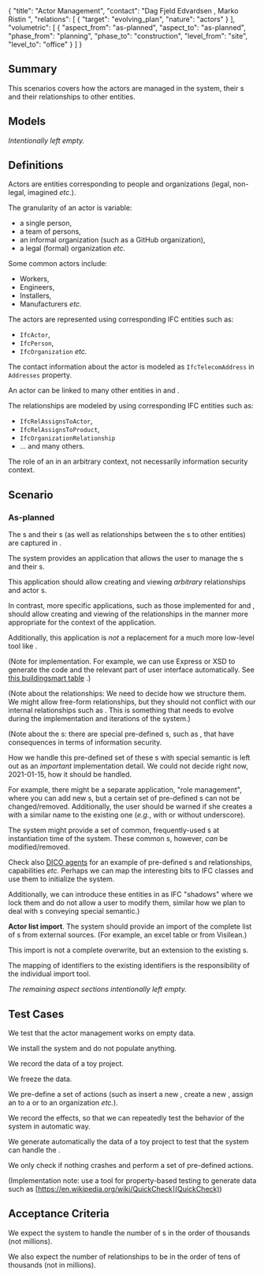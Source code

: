 <rasaeco-meta>
{
    "title": "Actor Management",
    "contact": "Dag Fjeld Edvardsen <dag.fjeld.edvardsen@catenda.no>, Marko Ristin <rist@zhaw.ch>",
    "relations": [
        { "target": "evolving_plan", "nature": "actors" }
    ],
    "volumetric": [
        {
            "aspect_from": "as-planned", "aspect_to": "as-planned",
            "phase_from": "planning", "phase_to": "construction",
            "level_from": "site", "level_to": "office"
        }
    ]
}
</rasaeco-meta>

## Summary

This scenarios covers how the actors are managed in the system, their <ref name="role" />s and 
their relationships to other entities.

## Models

*Intentionally left empty.*

## Definitions

<def name="actor">

Actors are entities corresponding to people and organizations (legal, non-legal, imagined *etc.*).

The granularity of an actor is variable:
* a single person,
* a team of persons,
* an informal organization (such as a GitHub organization),
* a legal (formal) organization *etc.*

Some common actors include:
* Workers,
* Engineers,
* Installers,
* Manufacturers *etc.*

The actors are represented using corresponding IFC entities such as:
* `IfcActor`,
* `IfcPerson`,
* `IfcOrganization` *etc.*

The contact information about the actor is modeled as `IfcTelecomAddress` in `Addresses` property.

</def>

<def name="relationship">

An actor can be linked to many other entities in <modelref name="evolving_plan#bim3d" /> and
<modelref name="evolving_plan#bim_extended" />.

The relationships are modeled by using corresponding IFC entities such as:
* `IfcRelAssignsToActor`,
* `IfcRelAssignsToProduct`,
* `IfcOrganizationRelationship`
* ... and many others.

</def>

<def name="role">

The role of an <ref name="actor" /> in an arbitrary context, not necessarily information security 
context.

</def>

## Scenario

### As-planned

The <ref name="actor" />s and their <ref name="relationship" />s 
(as well as relationships between the <ref name="actor" />s to other entities) are captured in 
<modelref name="evolving_plan#bim_extended" />.

The system provides an application that allows the user to manage the <ref name="actor" />s and
their <ref name="relationship" />s.

This application should allow creating and viewing *arbitrary* relationships and actor 
<name ref="role" />s.

In contrast, more specific applications, such as those implemented for 
<scenarioref name="risk_management" /> and <scenarioref name="truck_guidance" />, should allow 
creating and viewing of the relationships in the manner more appropriate for the context of the 
application.

Additionally, this application is *not* a replacement for a much more low-level tool like
<ref name="evolving_plan#explorer" />.

(Note for implementation. For example, we can use Express or XSD to generate the code and the 
relevant part of user interface automatically. See 
[this buildingsmart table](https://technical.buildingsmart.org/standards/ifc/ifc-schema-specifications/) 
.)

(Note about the relationships: We need to decide how we structure them. We might allow free-form
relationships, but they should not conflict with our internal relationships such as 
<ref name="risk_management#assignment" />. This is something that needs to evolve during the 
implementation and iterations of the system.)

(Note about the <ref name="role" />s: there are special pre-defined <ref name="role" />s, such as 
<ref name="risk_management#preventive_resource" />, that have consequences in terms of information 
security.

How we handle this pre-defined set of these <ref name="role" />s with special semantic is left out as an 
*important* implementation detail. We could not decide right now, 2021-01-15, how it should be
 handled.
 
For example, there might be a separate application, "role management", where you can add new 
<ref name="role" />s, but a certain set of pre-defined <ref name="role" />s can not be 
changed/removed. 
Additionally, the user should be warned if she creates a <ref name="role" /> with a similar name 
to the existing one (*e.g.*, with or without underscore).

The system might provide a set of common, frequently-used <ref name="role" />s at instantiation 
time of the system. These common <ref name="role" />s, however, *can* be modified/removed.

Check also [DICO agents](https://digitalconstruction.github.io/Agents/#overv) for an example of 
pre-defined <ref name="role" />s and relationships, capabilities *etc.* 
Perhaps we can map the interesting bits to IFC classes and use them to initialize the system.

Additionally, we can introduce these entities in <modelref name="evolving_plan#bim_extended" /> as
IFC "shadows" where we lock them and do not allow a user to modify them, similar how we plan to
deal with <ref name="role" />s conveying special semantic.)

**Actor list import**.
The system should provide an import of the complete list of <ref name="actor" />s from external
sources. (For example, an excel table or from Visilean.)  

This import is not a complete overwrite, but an extension to the existing <ref name="actor" />s.

The mapping of <ref name="actor" /> identifiers to the existing identifiers is the responsibility 
of the individual import tool.

*The remaining aspect sections intentionally left empty.*

## Test Cases

<test name="blank_state">

We test that the actor management works on empty data.

We install the system and do not populate anything.

</test>

<test name="recorded_state">

We record the data of a toy project.

We freeze the data.

We pre-define a set of actions (such as insert a new <ref name="actor" />, 
create a new <ref name="role" />, assign an <ref name="actor" /> to a <ref name="role" /> or 
to an organization *etc.*).

We record the effects, so that we can repeatedly test the behavior of the system in automatic way. 

</test>

<test name="big_data">

We generate automatically the data of a toy project to test that the system can handle the 
<acceptanceref name="magintude" />.

We only check if nothing crashes and perform a set of pre-defined actions.

(Implementation note: use a tool for property-based testing to generate data such as 
[https://en.wikipedia.org/wiki/QuickCheck](QuickCheck)) 

</test>

## Acceptance Criteria

<acceptance name="magintude">

We expect the system to handle the number of <ref name="actor" />s in the order of thousands 
(not millions).

We also expect the number of relationships to be in the order of tens of thousands 
(not in millions).

</acceptance>
